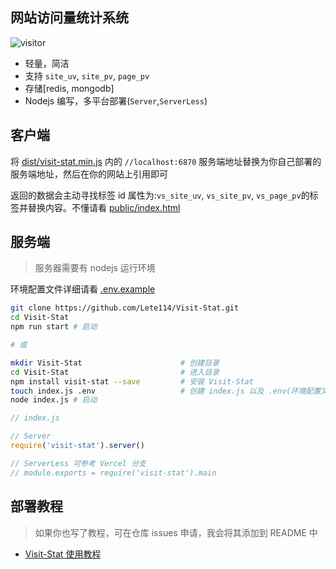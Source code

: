 ## 网站访问量统计系统

![visitor](https://visitor_badge.deta.dev/?pageID=github.Lete114.Visit-Stat&label=PV)

- 轻量，简洁
- 支持 `site_uv`, `site_pv`, `page_pv`
- 存储[redis, mongodb]
- Nodejs 编写，多平台部署(`Server`,`ServerLess`)

## 客户端

将 [dist/visit-stat.min.js](dist/visit-stat.min.js) 内的 `//localhost:6870` 服务端地址替换为你自己部署的服务端地址，然后在你的网站上引用即可

返回的数据会主动寻找标签 id 属性为:`vs_site_uv`, `vs_site_pv`, `vs_page_pv`的标签并替换内容。不懂请看 [public/index.html](public/index.html)

## 服务端

> 服务器需要有 nodejs 运行环境

环境配置文件详细请看 [.env.example](.env.example)

```bash
git clone https://github.com/Lete114/Visit-Stat.git
cd Visit-Stat
npm run start # 启动

# 或

mkdir Visit-Stat                      # 创建目录
cd Visit-Stat                         # 进入目录
npm install visit-stat --save         # 安装 Visit-Stat
touch index.js .env                   # 创建 index.js 以及 .env(环境配置文件)
node index.js # 启动
```

```js
// index.js

// Server
require('visit-stat').server()

// ServerLess 可参考 Vercel 分支
// module.exports = require('visit-stat').main
```

## 部署教程

> 如果你也写了教程，可在仓库 issues 申请，我会将其添加到 README 中

- [Visit-Stat 使用教程](https://blog.xsnetw.cf/posts/54175/)
